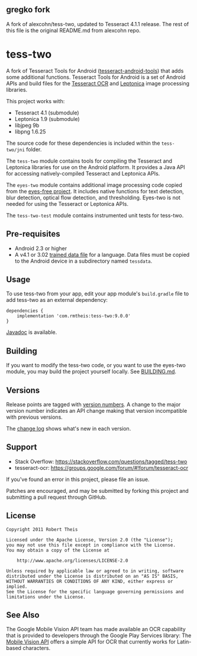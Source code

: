 ## gregko fork
A fork of alexcohn/tess-two, updated to Tesseract 4.1.1 release. The rest of this file is the original README.md from alexcohn repo.

# tess-two

A fork of Tesseract Tools for Android 
([tesseract-android-tools][tesseract-android-tools]) that adds some
additional functions. Tesseract Tools for Android is a set of Android APIs and
build files for the [Tesseract OCR][tesseract-ocr] and [Leptonica][leptonica] 
image processing libraries.

This project works with:

 - Tesseract 4.1 (submodule)
 - Leptonica 1.9 (submodule)
 - libjpeg 9b
 - libpng 1.6.25
 
The source code for these dependencies is included within the
`tess-two/jni` folder. 

The `tess-two` module contains tools for compiling the Tesseract and Leptonica
libraries for use on the Android platform. It provides a Java API for accessing 
natively-compiled Tesseract and Leptonica APIs.

The `eyes-two` module contains additional image processing code copied from the
[eyes-free project][eyes-free]. It includes native functions for text detection,
blur detection, optical flow detection, and thresholding. Eyes-two is not needed
for using the Tesseract or Leptonica APIs.

The `tess-two-test` module contains instrumented unit tests for tess-two.

## Pre-requisites

* Android 2.3 or higher
* A v4.1 or 3.02 [trained data file][tessdata] for a language. Data files must be 
copied to the Android device in a subdirectory named `tessdata`.

## Usage

To use tess-two from your app, edit your app module's `build.gradle` file to add 
tess-two as an external dependency:

	dependencies {
	    implementation 'com.rmtheis:tess-two:9.0.0'
	}
	
[Javadoc][javadoc] is available.

## Building

If you want to modify the tess-two code, or you want to use the eyes-two module,
you may build the project yourself locally. See [BUILDING.md](BUILDING.md).


## Versions

Release points are tagged with [version numbers][semantic-versioning]. A change 
to the major version number indicates an API change making that version 
incompatible with previous versions.

The [change log](CHANGELOG.md) shows what's new in each version.

## Support

* Stack Overflow: https://stackoverflow.com/questions/tagged/tess-two
* tesseract-ocr: https://groups.google.com/forum/#!forum/tesseract-ocr

If you've found an error in this project, please file an issue.

Patches are encouraged, and may be submitted by forking this project and 
submitting a pull request through GitHub. 

## License

    Copyright 2011 Robert Theis

    Licensed under the Apache License, Version 2.0 (the "License");
    you may not use this file except in compliance with the License.
    You may obtain a copy of the License at

        http://www.apache.org/licenses/LICENSE-2.0

    Unless required by applicable law or agreed to in writing, software
    distributed under the License is distributed on an "AS IS" BASIS,
    WITHOUT WARRANTIES OR CONDITIONS OF ANY KIND, either express or implied.
    See the License for the specific language governing permissions and
    limitations under the License.

## See Also

The Google Mobile Vision API team has made available an OCR capability that is
provided to developers through the Google Play Services library: The
[Mobile Vision API][mobile-vision-api] offers a simple API for OCR that
currently works for Latin-based characters.

[tesseract-android-tools]: https://github.com/alanv/tesseract-android-tools
[Tesseract4Android]: https://github.com/adaptech-cz/Tesseract4Android
[tesseract-ocr]: https://github.com/tesseract-ocr/tesseract
[leptonica]: https://github.com/DanBloomberg/leptonica
[eyes-free]: https://github.com/rmtheis/eyes-free
[tessdata]: https://github.com/tesseract-ocr/tessdata/tree/3.04.00
[javadoc]: https://rmtheis.github.io/tess-two/javadoc/index.html
[semantic-versioning]: http://semver.org
[stackoverflow]: https://stackoverflow.com/
[mobile-vision-api]: https://developers.google.com/vision/